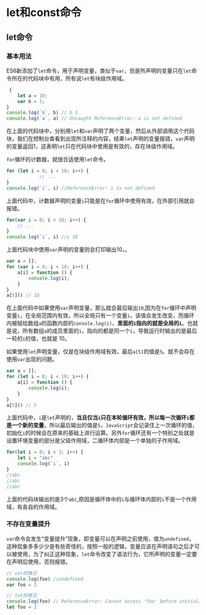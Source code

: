 # let和const命令

## let命令

### 基本用法

ES6新添加了`let`命令，用于声明变量，类似于`var`，但是所声明的变量只在`let`命令所在的代码块中有用，所有说`let`有块级作用域。

```javascript
 {
    let a = 10;
    var b = 1;
}
console.log(`b`, b) // b 1
console.log(`a`, a) // Uncaught ReferenceError: a is not defined
```

在上面的代码块中，分别用`let`和`var`声明了两个变量，然后从外部调用这个代码块，我们在控制台查看到出现所注释的内容，结果`let`声明的变量报错，`var`声明的变量返回1，这表明`let`只在代码块中使用是有效的，存在块级作用域。

`for`循环的计数器，就很合适使用`let`命令。

```javascript
for (let i = 0; i < 10; i++) {
            // ...
}
console.log(`i`, i) //ReferenceError: i is not defined 
```

上面代码中，计数器声明的变量`i`只能是在`for`循环中使用有效，在外部引用就会报错。

```javascript
for(var i = 0; i < 10; i++) {
    // ...
}
console.log(`i`, i) //i 10
```

上面代码块中使用`var`声明的变量则会打印输出10，。

```javascript
var a = [];
for (var i = 0; i < 10; i++) {
    a[i] = function () {
        console.log(i);
    }
}
a[5]() // 10
```

在上面代码中如果使用`var`声明变量，那么就会最后输出`10`,因为在`for`循环中声明变量`i`，在全局范围内有效，所以全局只有一个变量`i`，该值会发生改变，而循环内被赋给数组`a`的函数内部的`console.log(i)`，**里面的`i`指向的就是全局的`i`**。也就是说，所有数组`a`的成员里面的`i`，指向的都是同一个`i`，导致运行时输出的是最后一轮的`i`的值，也就是 10。

如果使用`let`声明变量，仅是在块级作用域有效，最后`a[5]`的值是`5`。就不会存在使用`var`出现的问题。

```javascript
var a = [];
for (let i = 0; i < 10; i++) {
    a[i] = function () {
        console.log(i);
    }
}
a[5]() // 5
```

上面代码中，`i`是`let`声明的，**当且仅当`i`只在本轮循环有效，所以每一次循环`i`都是一个新的变量**，所以最后输出的值是`5`，`JavaScript`会记录住上一次循环的值，初始化`i`的时候会在原来的基础上进行运算。另外`for`循环还有一个特别之处就是设置环境变量的部分是父级作用域，二循环体内部是一个单独的子作用域。

```javascript
for(let i = 0; i < 3; i++) {
    let i = "abc"
    console.log(`i`, i)
}
//abc
//abc
//abc
```

上面的代码块输出的是3个`abc`,原因是循环体中的`i`与循环体内部的`i`不是一个作用域，有各自的作用域。

### 不存在变量提升

`var`命令会发生“变量提升”现象，即变量可以在声明之前使用，值为`undefined`，这种现象多多少少是有些奇怪的，按照一般的逻辑，变量应该在声明语句之后才可以被使用，为了纠正这种现象，`let`命令改变了语法行为，它所声明的变量一定要在声明后使用，否则报错。

```javascript
// var的情况
console.log(foo) //undefined
var foo = 2

// let的情况
console.log(foo) // ReferenceError: Cannot access 'foo' before initialization
let foo = 2
```